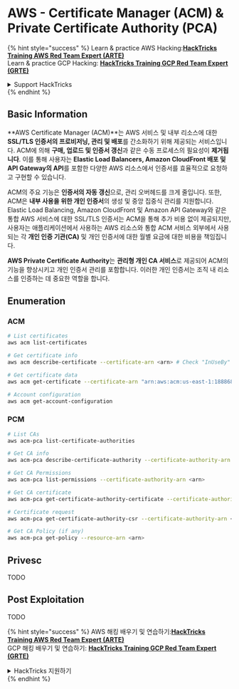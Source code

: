 # AWS - Certificate Manager (ACM) & Private Certificate Authority (PCA)

{% hint style="success" %}
Learn & practice AWS Hacking:<img src="../../../.gitbook/assets/image (1) (1) (1) (1).png" alt="" data-size="line">[**HackTricks Training AWS Red Team Expert (ARTE)**](https://training.hacktricks.xyz/courses/arte)<img src="../../../.gitbook/assets/image (1) (1) (1) (1).png" alt="" data-size="line">\
Learn & practice GCP Hacking: <img src="../../../.gitbook/assets/image (2) (1).png" alt="" data-size="line">[**HackTricks Training GCP Red Team Expert (GRTE)**<img src="../../../.gitbook/assets/image (2) (1).png" alt="" data-size="line">](https://training.hacktricks.xyz/courses/grte)

<details>

<summary>Support HackTricks</summary>

* Check the [**subscription plans**](https://github.com/sponsors/carlospolop)!
* **Join the** 💬 [**Discord group**](https://discord.gg/hRep4RUj7f) or the [**telegram group**](https://t.me/peass) or **follow** us on **Twitter** 🐦 [**@hacktricks\_live**](https://twitter.com/hacktricks_live)**.**
* **Share hacking tricks by submitting PRs to the** [**HackTricks**](https://github.com/carlospolop/hacktricks) and [**HackTricks Cloud**](https://github.com/carlospolop/hacktricks-cloud) github repos.

</details>
{% endhint %}

## Basic Information

**AWS Certificate Manager (ACM)**는 AWS 서비스 및 내부 리소스에 대한 **SSL/TLS 인증서의 프로비저닝, 관리 및 배포**를 간소화하기 위해 제공되는 서비스입니다. ACM에 의해 **구매, 업로드 및 인증서 갱신**과 같은 수동 프로세스의 필요성이 **제거됩니다**. 이를 통해 사용자는 **Elastic Load Balancers, Amazon CloudFront 배포 및 API Gateway의 API**를 포함한 다양한 AWS 리소스에서 인증서를 효율적으로 요청하고 구현할 수 있습니다.

ACM의 주요 기능은 **인증서의 자동 갱신**으로, 관리 오버헤드를 크게 줄입니다. 또한, ACM은 **내부 사용을 위한 개인 인증서**의 생성 및 중앙 집중식 관리를 지원합니다. Elastic Load Balancing, Amazon CloudFront 및 Amazon API Gateway와 같은 통합 AWS 서비스에 대한 SSL/TLS 인증서는 ACM을 통해 추가 비용 없이 제공되지만, 사용자는 애플리케이션에서 사용하는 AWS 리소스와 통합 ACM 서비스 외부에서 사용되는 각 **개인 인증 기관(CA)** 및 개인 인증서에 대한 월별 요금에 대한 비용을 책임집니다.

**AWS Private Certificate Authority**는 **관리형 개인 CA 서비스**로 제공되어 ACM의 기능을 향상시키고 개인 인증서 관리를 포함합니다. 이러한 개인 인증서는 조직 내 리소스를 인증하는 데 중요한 역할을 합니다.

## Enumeration

### ACM
```bash
# List certificates
aws acm list-certificates

# Get certificate info
aws acm describe-certificate --certificate-arn <arn> # Check "InUseBy" to check which resources are using it

# Get certificate data
aws acm get-certificate --certificate-arn "arn:aws:acm:us-east-1:188868097724:certificate/865abced-82c9-43bf-b7d2-1f4948bf353d"

# Account configuration
aws acm get-account-configuration
```
### PCM
```bash
# List CAs
aws acm-pca list-certificate-authorities

# Get CA info
aws acm-pca describe-certificate-authority --certificate-authority-arn <arn>

# Get CA Permissions
aws acm-pca list-permissions --certificate-authority-arn <arn>

# Get CA certificate
aws acm-pca get-certificate-authority-certificate --certificate-authority-arn <arn>

# Certificate request
aws acm-pca get-certificate-authority-csr --certificate-authority-arn <arn>

# Get CA Policy (if any)
aws acm-pca get-policy --resource-arn <arn>
```
## Privesc

TODO

## Post Exploitation

TODO

{% hint style="success" %}
AWS 해킹 배우기 및 연습하기:<img src="../../../.gitbook/assets/image (1) (1) (1) (1).png" alt="" data-size="line">[**HackTricks Training AWS Red Team Expert (ARTE)**](https://training.hacktricks.xyz/courses/arte)<img src="../../../.gitbook/assets/image (1) (1) (1) (1).png" alt="" data-size="line">\
GCP 해킹 배우기 및 연습하기: <img src="../../../.gitbook/assets/image (2) (1).png" alt="" data-size="line">[**HackTricks Training GCP Red Team Expert (GRTE)**<img src="../../../.gitbook/assets/image (2) (1).png" alt="" data-size="line">](https://training.hacktricks.xyz/courses/grte)

<details>

<summary>HackTricks 지원하기</summary>

* [**구독 계획**](https://github.com/sponsors/carlospolop) 확인하기!
* **💬 [**Discord 그룹**](https://discord.gg/hRep4RUj7f) 또는 [**텔레그램 그룹**](https://t.me/peass)에 참여하거나 **Twitter** 🐦 [**@hacktricks\_live**](https://twitter.com/hacktricks_live)**를 팔로우하세요.**
* **[**HackTricks**](https://github.com/carlospolop/hacktricks) 및 [**HackTricks Cloud**](https://github.com/carlospolop/hacktricks-cloud) github 리포지토리에 PR을 제출하여 해킹 팁을 공유하세요.**

</details>
{% endhint %}
